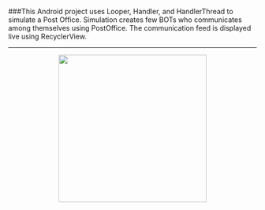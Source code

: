 ###This Android project uses Looper, Handler, and HandlerThread to simulate a Post Office. Simulation creates few BOTs who communicates among themselves using PostOffice. The communication feed is displayed live using RecyclerView.
<hr />
<p align="center">
  <img src="https://janishar.github.io/images/postoffice-simulation.png" width="300">
</p>
